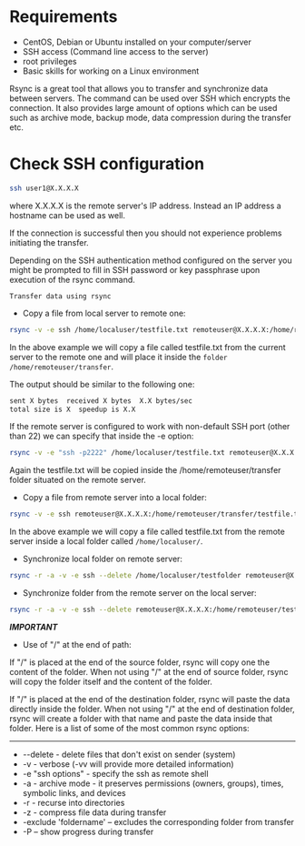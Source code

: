 # Requirements

- CentOS, Debian or Ubuntu installed on your computer/server
- SSH access (Command line access to the server)
- root privileges
- Basic skills for working on a Linux environment


Rsync is a great tool that allows you to transfer and synchronize data between servers. The command can be used over SSH which encrypts the connection. It also provides large amount of options which can be used such as archive mode, backup mode, data compression during the transfer etc.


# Check SSH configuration

```bash
ssh user1@X.X.X.X
```
where X.X.X.X is the remote server's IP address. Instead an IP address a hostname can be used as well.

If the connection is successful then you should not experience problems initiating the transfer.

Depending on the SSH authentication method configured on the server you might be prompted to fill in SSH password or key passphrase upon execution of the rsync command.

```
Transfer data using rsync
```
- Copy a file from local server to remote one:

```bash
rsync -v -e ssh /home/localuser/testfile.txt remoteuser@X.X.X.X:/home/remoteuser/transfer
```
In the above example we will copy a file called testfile.txt from the current server to the remote one and will place it inside the `folder /home/remoteuser/transfer`.

The output should be similar to the following one:

```bash
sent X bytes  received X bytes  X.X bytes/sec
total size is X  speedup is X.X
```
If the remote server is configured to work with non-default SSH port (other than 22) we can specify that inside the -e option:

```bash
rsync -v -e "ssh -p2222" /home/localuser/testfile.txt remoteuser@X.X.X.X:~/transfer
```

Again the testfile.txt will be copied inside the /home/remoteuser/transfer folder situated on the remote server.

- Copy a file from remote server into a local folder:

```bash
rsync -v -e ssh remoteuser@X.X.X.X:/home/remoteuser/transfer/testfile.txt /home/localuser/
```

In the above example we will copy a file called testfile.txt from the remote server inside a local folder called `/home/localuser/`.

- Synchronize local folder on remote server:

```bash
rsync -r -a -v -e ssh --delete /home/localuser/testfolder remoteuser@X.X.X.X:/home/remoteuser/testfolder
```
- Synchronize folder from the remote server on the local server:

```bash
rsync -r -a -v -e ssh --delete remoteuser@X.X.X.X:/home/remoteuser/testfolder /home/localuser/testfolder
```
***IMPORTANT***
- Use of "/" at the end of path:

If "/" is placed at the end of the source folder, rsync will copy one the content of the folder.
When not using "/" at the end of source folder, rsync will copy the folder itself and the content of the folder.

If "/" is placed at the end of the destination folder, rsync will paste the data directly inside the folder.
When not using "/" at the end of destination folder, rsync will create a folder with that name and paste the data inside that folder.
Here is a list of some of the most common rsync options:

-----------------------------------------------------------------------
- --delete - delete files that don't exist on sender (system)
- -v - verbose (-vv will provide more detailed information)
- -e "ssh options" - specify the ssh as remote shell
- -a - archive mode - it preserves permissions (owners, groups), times, symbolic links, and devices
- -r - recurse into directories
- -z - compress file data during transfer
- -exclude 'foldername' – excludes the corresponding folder from transfer
- -P – show progress during transfer
